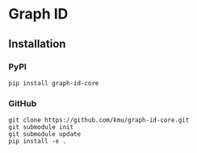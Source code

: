 

# Graph ID

## Installation 
### PyPI
```
pip install graph-id-core
```

### GitHub
```
git clone https://github.com/kmu/graph-id-core.git
git submodule init
git submodule update
pip install -e .
```
